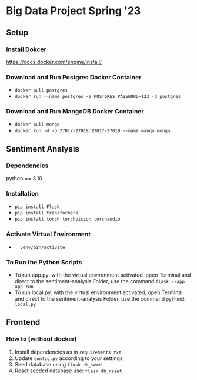 # Big Data Project Spring '23
## Setup
### Install Dokcer
https://docs.docker.com/engine/install/

### Download and Run Postgres Docker Container
- `docker pull postgres`
- `docker run --name postgres -e POSTGRES_PASSWORD=123 -d postgres`

### Download and Run MangoDB Docker Container
- `docker pull mongo`
- `docker run -d -p 27017-27019:27017-27019 --name mango mongo`


## Sentiment Analysis

### Dependencies
python == 3.10
### Installation
- `pip install Flask`
- `pip install transformers`
- `pip install torch torchvision torchaudio`

### Activate Virtual Environment
- `. venv/bin/activate`


### To Run the Python Scripts
- To run app.py: with the virtual environment activated, open Terminal and direct to the sentiment-analysis Folder, use the command `flask --app app run`
- To run local.py: with the virtual environment activated, open Terminal and direct to the sentiment-analysis Folder, use the command `python3 local.py`


## Frontend

### How to (without docker)
1. Install dependencies as in `requirements.txt`
2. Update `config.py` according to your settings
3. Seed database using `flask db_seed`
4. Reset seeded database use: `flask db_reset`





